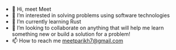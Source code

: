 - 👋 Hi, meet Meet
- 👀 I’m interested in solving problems using software technologies
- 🌱 I’m currently learning Rust
- 💞️ I’m looking to collaborate on anything that will help me learn something new or build a solution for a problem!
- 📫 How to reach me meetparikh7@gmail.com

<!---
meetparikh7/meetparikh7 is a ✨ special ✨ repository because its `README.md` (this file) appears on your GitHub profile.
You can click the Preview link to take a look at your changes.
--->
